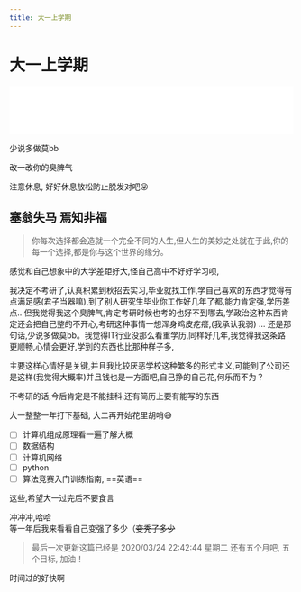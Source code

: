 ```yaml
---
title: 大一上学期
---
```


# 大一上学期

<iframe frameborder="no" border="0" marginwidth="0" marginheight="0" width=100% height=86 src="//music.163.com/outchain/player?type=2&id=326719&auto=1&height=66"></iframe>

少说多做莫bb

~~改一改你的臭脾气~~

注意休息, 好好休息放松防止脱发对吧😜

## 塞翁失马 焉知非福

> 你每次选择都会造就一个完全不同的人生,但人生的美妙之处就在于此,你的每一个选择,都是你与这个世界的缘分。

感觉和自己想象中的大学差距好大,怪自己高中不好好学习呗,

我决定不考研了,认真积累到秋招去实习,毕业就找工作,学自己喜欢的东西才觉得有点满足感(君子当器嘛),到了别人研究生毕业你工作好几年了都,能力肯定强,学历差点.. 但我觉得我这个臭脾气,肯定考研时候也考的也好不到哪去,学政治这种东西肯定还会把自己整的不开心,考研这种事情一想浑身鸡皮疙瘩,(我承认我弱) ... 还是那句话,少说多做莫bb。我觉得IT行业没那么看重学历,同样好几年,我觉得我这条路更顺畅,心情会更好,学到的东西也比那种样子多,

主要这样心情好是关键,并且我比较厌恶学校这种繁多的形式主义,可能到了公司还是这样(我觉得大概率)并且钱也是一方面吧,自己挣的自己花,何乐而不为？

不考研的话,今后肯定是不能挂科,还有简历上要有能写的东西

大一整整一年打下基础, 大二再开始花里胡哨😅

* [ ] 计算机组成原理看一遍了解大概
* [ ] 数据结构
* [ ] 计算机网络
* [ ] python
* [ ] 算法竞赛入门训练指南, ==英语==

这些,希望大一过完后不要食言

冲冲冲,哈哈  
等一年后我来看看自己变强了多少（~~变秃了多少~~

> 最后一次更新这篇已经是 2020/03/24 22:42:44 星期二 还有五个月吧, 五个目标, 加油！

时间过的好快啊

